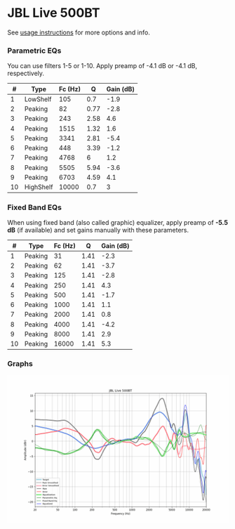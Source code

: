 # JBL Live 500BT
See [usage instructions](https://github.com/jaakkopasanen/AutoEq#usage) for more options and info.

### Parametric EQs
You can use filters 1-5 or 1-10. Apply preamp of -4.1 dB or -4.1 dB, respectively.

|   # | Type      |   Fc (Hz) |    Q |   Gain (dB) |
|-----|-----------|-----------|------|-------------|
|   1 | LowShelf  |       105 | 0.7  |        -1.9 |
|   2 | Peaking   |        82 | 0.77 |        -2.8 |
|   3 | Peaking   |       243 | 2.58 |         4.6 |
|   4 | Peaking   |      1515 | 1.32 |         1.6 |
|   5 | Peaking   |      3341 | 2.81 |        -5.4 |
|   6 | Peaking   |       448 | 3.39 |        -1.2 |
|   7 | Peaking   |      4768 | 6    |         1.2 |
|   8 | Peaking   |      5505 | 5.94 |        -3.6 |
|   9 | Peaking   |      6703 | 4.59 |         4.1 |
|  10 | HighShelf |     10000 | 0.7  |         3   |

### Fixed Band EQs
When using fixed band (also called graphic) equalizer, apply preamp of **-5.5 dB** (if available) and set gains manually with these parameters.

|   # | Type    |   Fc (Hz) |    Q |   Gain (dB) |
|-----|---------|-----------|------|-------------|
|   1 | Peaking |        31 | 1.41 |        -2.3 |
|   2 | Peaking |        62 | 1.41 |        -3.7 |
|   3 | Peaking |       125 | 1.41 |        -2.8 |
|   4 | Peaking |       250 | 1.41 |         4.3 |
|   5 | Peaking |       500 | 1.41 |        -1.7 |
|   6 | Peaking |      1000 | 1.41 |         1.1 |
|   7 | Peaking |      2000 | 1.41 |         0.8 |
|   8 | Peaking |      4000 | 1.41 |        -4.2 |
|   9 | Peaking |      8000 | 1.41 |         2.9 |
|  10 | Peaking |     16000 | 1.41 |         5.3 |

### Graphs
![](./JBL%20Live%20500BT.png)
